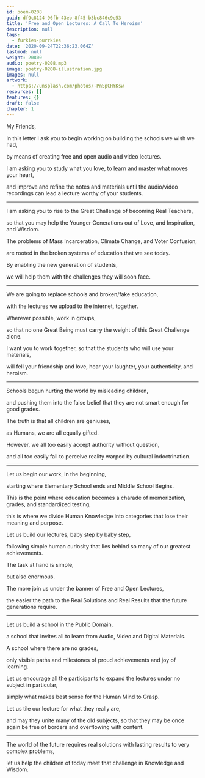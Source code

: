 ```yaml
---
id: poem-0208
guid: df9c8124-96fb-43eb-8f45-b3bc846c9e53
title: 'Free and Open Lectures: A Call To Heroism'
description: null
tags:
  - furkies-purrkies
date: '2020-09-24T22:36:23.064Z'
lastmod: null
weight: 20800
audio: poetry-0208.mp3
image: poetry-0208-illustration.jpg
images: null
artwork:
  - https://unsplash.com/photos/-PnSpCHYKsw
resources: []
features: {}
draft: false
chapter: 1
---
```


My Friends,

In this letter I ask you to begin working on building the schools we wish we had,

by means of creating free and open audio and video lectures.

I am asking you to study what you love, to learn and master what moves your heart,

and improve and refine the notes and materials until the audio/video recordings can lead a lecture worthy of your students.

---

I am asking you to rise to the Great Challenge of becoming Real Teachers,

so that you may help the Younger Generations out of Love, and Inspiration, and Wisdom.

The problems of Mass Incarceration, Climate Change, and Voter Confusion,

are rooted in the broken systems of education that we see today.

By enabling the new generation of students,

we will help them with the challenges they will soon face.

---

We are going to replace schools and broken/fake education,

with the lectures we upload to the internet, together.

Wherever possible, work in groups,

so that no one Great Being must carry the weight of this Great Challenge alone.

I want you to work together, so that the students who will use your materials,

will fell your friendship and love, hear your laughter, your authenticity, and heroism.

---

Schools begun hurting the world by misleading children,

and pushing them into the false belief that they are not smart enough for good grades.

The truth is that all children are geniuses,

as Humans, we are all equally gifted.

However, we all too easily accept authority without question,

and all too easily fail to perceive reality warped by cultural indoctrination.

---

Let us begin our work, in the beginning,

starting where Elementary School ends and Middle School Begins.

This is the point where education becomes a charade of memorization, grades, and standardized testing,

this is where we divide Human Knowledge into categories that lose their meaning and purpose.

Let us build our lectures, baby step by baby step,

following simple human curiosity that lies behind so many of our greatest achievements.

The task at hand is simple,

but also enormous.

The more join us under the banner of Free and Open Lectures,

the easier the path to the Real Solutions and Real Results that the future generations require.

---

Let us build a school in the Public Domain,

a school that invites all to learn from Audio, Video and Digital Materials.

A school where there are no grades,

only visible paths and milestones of proud achievements and joy of learning.

Let us encourage all the participants to expand the lectures under no subject in particular,

simply what makes best sense for the Human Mind to Grasp.

Let us tile our lecture for what they really are,

and may they unite many of the old subjects, so that they may be once again be free of borders and overflowing with content.

---

The world of the future requires real solutions with lasting results to very complex problems,

let us help the children of today meet that challenge in Knowledge and Wisdom.
